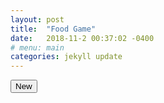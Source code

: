 ```yaml
---
layout: post
title:  "Food Game"
date:   2018-11-2 00:37:02 -0400
# menu: main
categories: jekyll update
---
```

<div>
    <button id="new">New</button>
    <script src="/static/foodgame/catering.js"></script>
</div>
